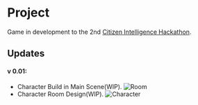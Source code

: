 # Project

Game in development to the 2nd [Citizen Intelligence Hackathon](https://www.cge.ce.gov.br/2021/11/04/abertas-as-inscricoes-para-o-2-hackathon-da-inteligencia-cidada/).

## Updates

#### v 0.01: 
- Character Build in Main Scene(WIP).
![Room](https://i.ibb.co/kyfhFzb/room-design.png)
- Character Room Design(WIP).
![Character](https://i.ibb.co/wzzCBmp/Char.png)
